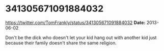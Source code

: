 # 341305671091884032
https://twitter.com/TomFrankly/status/341305671091884032
**Date:** 2013-06-02

Don't be the dick who doesn't let your kid hang out with another kid just because their family doesn't share the same religion.
